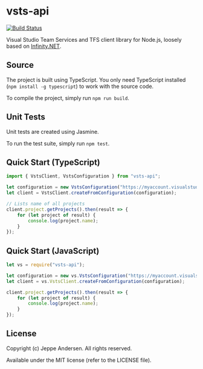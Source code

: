 # vsts-api
[![Build Status](https://travis-ci.org/jlandersen/vsts-api.svg?branch=master)](https://travis-ci.org/jlandersen/vsts-api)

Visual Studio Team Services and TFS client library for Node.js, loosely based on [Infinity.NET][0].

[0]: https://github.com/ethomson/infinity.net

## Source
The project is built using TypeScript. You only need TypeScript installed (`npm install -g typescript`) to work with the source code.

To compile the project, simply run `npm run build`.


## Unit Tests
Unit tests are created using Jasmine.

To run the test suite, simply run `npm test`.

## Quick Start (TypeScript)
```typescript
import { VstsClient, VstsConfiguration } from "vsts-api";

let configuration = new VstsConfiguration("https://myaccount.visualstudio.com/DefaultCollection", "user", "password");
let client = VstsClient.createFromConfiguration(configuration);

// Lists name of all projects
client.project.getProjects().then(result => {
    for (let project of result) {
        console.log(project.name);
    }
});
```

## Quick Start (JavaScript)
```javascript
let vs = require("vsts-api");

let configuration = new vs.VstsConfiguration("https://myaccount.visualstudio.com/DefaultCollection", "user", "password");
let client = vs.VstsClient.createFromConfiguration(configuration);

client.project.getProjects().then(result => {
    for (let project of result) {
        console.log(project.name);
    }
});
```

## License
Copyright (c) Jeppe Andersen. All rights reserved.

Available under the MIT license (refer to the LICENSE file).
